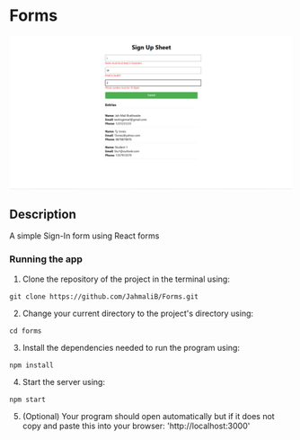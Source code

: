 # Forms

![Project Screenshot](Preview_SS.png)

## Description  
A simple Sign-In form using React forms

### Running the app

1. Clone the repository of the project in the terminal using:
````
git clone https://github.com/JahmaliB/Forms.git
````

2. Change your current directory to the project's directory using:
````
cd forms
````

3. Install the dependencies needed to run the program using:
````
npm install
````

4. Start the server using:
````
npm start
````

5. (Optional) Your program should open automatically but if it does not copy and paste this into your browser:
'http://localhost:3000'
